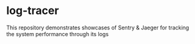 # log-tracer
This repository demonstrates showcases of Sentry &amp; Jaeger for tracking the system performance through its logs
